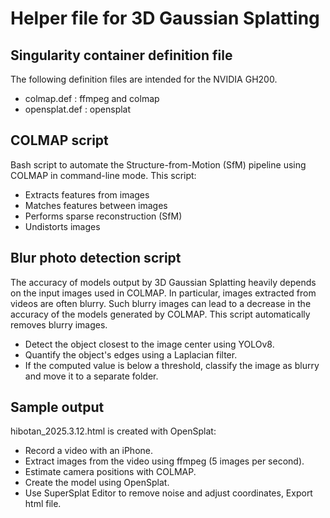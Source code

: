 # **Helper file for 3D Gaussian Splatting**

## **Singularity container definition file**

The following definition files are intended for the NVIDIA GH200.

  - colmap.def : ffmpeg and colmap
  - opensplat.def : opensplat

## **COLMAP script**

Bash script to automate the Structure-from-Motion (SfM) pipeline using COLMAP in command-line mode. This script:
  - Extracts features from images
  - Matches features between images
  - Performs sparse reconstruction (SfM)
  - Undistorts images

## **Blur photo detection script**

The accuracy of models output by 3D Gaussian Splatting heavily depends on the input images used in COLMAP.
In particular, images extracted from videos are often blurry.
Such blurry images can lead to a decrease in the accuracy of the models generated by COLMAP. 
This script automatically removes blurry images.
  - Detect the object closest to the image center using YOLOv8.
  - Quantify the object's edges using a Laplacian filter.
  - If the computed value is below a threshold, classify the image as blurry and move it to a separate folder.

## **Sample output**

hibotan_2025.3.12.html is created with OpenSplat:
  - Record a video with an iPhone.
  - Extract images from the video using ffmpeg (5 images per second).
  - Estimate camera positions with COLMAP.
  - Create the model using OpenSplat.
  - Use SuperSplat Editor to remove noise and adjust coordinates, Export html file.
